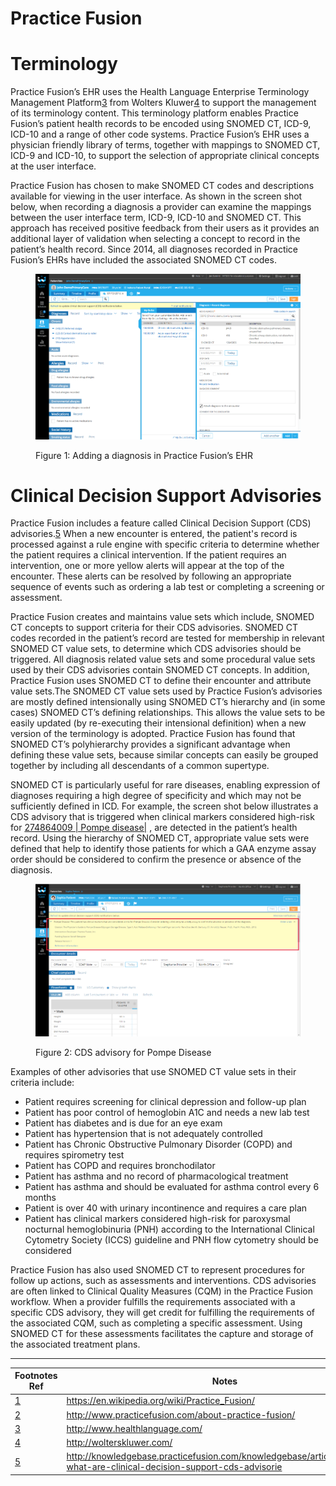 # Practice Fusion

# Terminology

Practice Fusion’s EHR uses the Health Language Enterprise Terminology Management Platform[3](https://confluence.ihtsdotools.org/display/DOCCDS/Practice+Fusion#Footnote3 "Footnote: Click here to display the footnote") from Wolters Kluwer[4](https://confluence.ihtsdotools.org/display/DOCCDS/Practice+Fusion#Footnote4 "Footnote: Click here to display the footnote") to support the management of its terminology content. This terminology platform enables Practice Fusion’s patient health records to be encoded using SNOMED CT, ICD-9, ICD-10 and a range of other code systems. Practice Fusion’s EHR uses a physician friendly library of terms, together with mappings to SNOMED CT, ICD-9 and ICD-10, to support the selection of appropriate clinical concepts at the user interface.

Practice Fusion has chosen to make SNOMED CT codes and descriptions available for viewing in the user interface. As shown in the screen shot below, when recording a diagnosis a provider can examine the mappings between the user interface term, ICD-9, ICD-10 and SNOMED CT. This approach has received positive feedback from their users as it provides an additional layer of validation when selecting a concept to record in the patient’s health record. Since 2014, all diagnoses recorded in Practice Fusion’s EHRs have included the associated SNOMED CT codes.

<figure><img src="images/123897704.png" alt="" title=""><figcaption><p>Figure 1: Adding a diagnosis in Practice Fusion’s EHR</p></figcaption></figure>

# Clinical Decision Support Advisories

Practice Fusion includes a feature called Clinical Decision Support (CDS) advisories.[5](https://confluence.ihtsdotools.org/display/DOCCDS/Practice+Fusion#Footnote5 "Footnote: Click here to display the footnote") When a new encounter is entered, the patient's record is processed against a rule engine with specific criteria to determine whether the patient requires a clinical intervention. If the patient requires an intervention, one or more yellow alerts will appear at the top of the encounter. These alerts can be resolved by following an appropriate sequence of events such as ordering a lab test or completing a screening or assessment.

Practice Fusion creates and maintains value sets which include, SNOMED CT concepts to support criteria for their CDS advisories. SNOMED CT codes recorded in the patient’s record are tested for membership in relevant SNOMED CT value sets, to determine which CDS advisories should be triggered. All diagnosis related value sets and some procedural value sets used by their CDS advisories contain SNOMED CT concepts. In addition, Practice Fusion uses SNOMED CT to define their encounter and attribute value sets.The SNOMED CT value sets used by Practice Fusion’s advisories are mostly defined intensionally using SNOMED CT’s hierarchy and (in some cases) SNOMED CT’s defining relationships. This allows the value sets to be easily updated (by re-executing their intensional definition) when a new version of the terminology is adopted. Practice Fusion has found that SNOMED CT’s polyhierarchy provides a significant advantage when defining these value sets, because similar concepts can easily be grouped together by including all descendants of a common supertype.

SNOMED CT is particularly useful for rare diseases, enabling expression of diagnoses requiring a high degree of specificity and which may not be sufficiently defined in ICD. For example, the screen shot below illustrates a CDS advisory that is triggered when clinical markers considered high-risk for [ 274864009 | Pompe disease|](http://snomed.info/id/274864009 "274864009 | Pompe disease |") , are detected in the patient’s health record. Using the hierarchy of SNOMED CT, appropriate value sets were defined that help to identify those patients for which a GAA enzyme assay order should be considered to confirm the presence or absence of the diagnosis.

<figure><img src="images/123897703.png" alt="" title=""><figcaption><p>Figure 2: CDS advisory for Pompe Disease</p></figcaption></figure>

Examples of other advisories that use SNOMED CT value sets in their criteria include:

  * Patient requires screening for clinical depression and follow-up plan
  * Patient has poor control of hemoglobin A1C and needs a new lab test
  * Patient has diabetes and is due for an eye exam
  * Patient has hypertension that is not adequately controlled
  * Patient has Chronic Obstructive Pulmonary Disorder (COPD) and requires spirometry test
  * Patient has COPD and requires bronchodilator
  * Patient has asthma and no record of pharmacological treatment
  * Patient has asthma and should be evaluated for asthma control every 6 months
  * Patient is over 40 with urinary incontinence and requires a care plan
  * Patient has clinical markers considered high-risk for paroxysmal nocturnal hemoglobinuria (PNH) according to the International Clinical Cytometry Society (ICCS) guideline and PNH flow cytometry should be considered

Practice Fusion has also used SNOMED CT to represent procedures for follow up actions, such as assessments and interventions. CDS advisories are often linked to Clinical Quality Measures (CQM) in the Practice Fusion workflow. When a provider fulfills the requirements associated with a specific CDS advisory, they will get credit for fulfilling the requirements of the associated CQM, such as completing a specific assessment. Using SNOMED CT for these assessments facilitates the capture and storage of the associated treatment plans.

* * *

Footnotes Ref | Notes  
---|---  
[1](https://confluence.ihtsdotools.org/display/DOCCDS/Practice+Fusion#FootnoteMarker1-0 "Footnote: Click to return to reference in text") |  <https://en.wikipedia.org/wiki/Practice_Fusion/>  
[2](https://confluence.ihtsdotools.org/display/DOCCDS/Practice+Fusion#FootnoteMarker2-0 "Footnote: Click to return to reference in text") |  <http://www.practicefusion.com/about-practice-fusion/>  
[3](https://confluence.ihtsdotools.org/display/DOCCDS/Practice+Fusion#FootnoteMarker3-0 "Footnote: Click to return to reference in text") |  <http://www.healthlanguage.com/>  
[4](https://confluence.ihtsdotools.org/display/DOCCDS/Practice+Fusion#FootnoteMarker4-0 "Footnote: Click to return to reference in text") |  <http://wolterskluwer.com/>  
[5](https://confluence.ihtsdotools.org/display/DOCCDS/Practice+Fusion#FootnoteMarker5-0 "Footnote: Click to return to reference in text") |  <http://knowledgebase.practicefusion.com/knowledgebase/articles/484996-what-are-clinical-decision-support-cds-advisorie>
